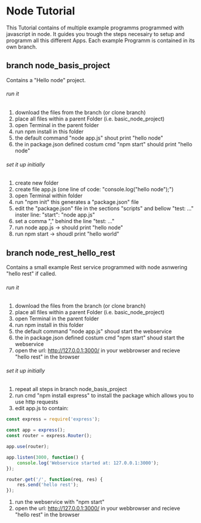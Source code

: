 # Node Tutorial

This Tutorial contains of multiple example programms programmed with javascript in node. It guides you trough the steps necesairy to setup and programm all this different Apps. Each example Programm is contained in its own branch.

##  branch node_basis_project
Contains a "Hello node" project.

###### run it
1. download the files from the branch (or clone branch)
1. place all files within a parent Folder (i.e. basic_node_project)
1. open Terminal in the parent folder
1. run npm install in this folder
1. the default command "node app.js" shout print "hello node"
1. the in package.json defined costum cmd "npm start" should print "hello node" 

###### set it up initially
1. create new folder
1. create file app.js (one line of code: "console.log("hello node");")
1. open Terminal within folder
1. run "npm init" this generates a "package.json" file
1. edit the "package.json" file in the sections "scripts" and bellow "test: ..." inster line: "start": "node app.js"
1. set a comma "," behind the line "test: ..."
1. run node app.js -> should print "hello node"
1. run npm start -> shoudl print "hello world"

## branch node_rest_hello_rest

Contains a small example Rest service programmed with node asnwering "hello rest" if called.
###### run it
1. download the files from the branch (or clone branch)
1. place all files within a parent Folder (i.e. basic_node_project)
1. open Terminal in the parent folder
1. run npm install in this folder
1. the default command "node app.js" shoud start the webservice
1. the in package.json defined costum cmd "npm start" shoud start the webservice
1. open the url: http://127.0.0.1:3000/ in your webbrowser and recieve "hello rest" in the browser

###### set it up initially
1. repeat all steps in branch node_basis_project
1. run cmd "npm install express" to install the package which allows you to use http requests
1. edit app.js to contain: 

```js
const express = require('express');

const app = express();
const router = express.Router();

app.use(router);

app.listen(3000, function() {
    console.log('Webservice started at: 127.0.0.1:3000');
});

router.get('/', function(req, res) {
    res.send('hello rest');
});
```

1. run the webservice with "npm start"
1. open the url: http://127.0.0.1:3000/ in your webbrowser and recieve "hello rest" in the browser
